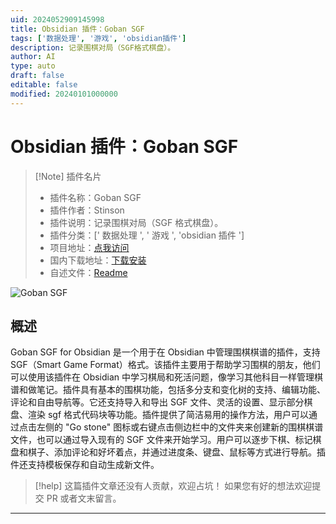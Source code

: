 ```yaml
---
uid: 2024052909145998
title: Obsidian 插件：Goban SGF
tags: ['数据处理', '游戏', 'obsidian插件']
description: 记录围棋对局（SGF格式棋盘）。
author: AI
type: auto
draft: false
editable: false
modified: 20240101000000
---
```


# Obsidian 插件：Goban SGF

> [!Note] 插件名片
> - 插件名称：Goban SGF
> - 插件作者：Stinson
> - 插件说明：记录围棋对局（SGF 格式棋盘）。
> - 插件分类：[' 数据处理 ', ' 游戏 ', 'obsidian 插件 ']
> - 项目地址：[点我访问](https://github.com/StinsonZhao/obsidian-plugin-goban-sgf)
> - 国内下载地址：[下载安装](https://pkmer.cn/products/plugin/pluginMarket/?goban-sgf)
> - 自述文件：[Readme](https://ghproxy.net/https://raw.githubusercontent.com/StinsonZhao/obsidian-plugin-goban-sgf/main/README.md)

![Goban SGF](https://cdn.pkmer.cn/covers/goban-sgf.jpeg!pkmer)

## 概述

Goban SGF for Obsidian 是一个用于在 Obsidian 中管理围棋棋谱的插件，支持 SGF（Smart Game Format）格式。该插件主要用于帮助学习围棋的朋友，他们可以使用该插件在 Obsidian 中学习棋局和死活问题，像学习其他科目一样管理棋谱和做笔记。插件具有基本的围棋功能，包括多分支和变化树的支持、编辑功能、评论和自由导航等。它还支持导入和导出 SGF 文件、灵活的设置、显示部分棋盘、渲染 sgf 格式代码块等功能。插件提供了简洁易用的操作方法，用户可以通过点击左侧的 "Go stone" 图标或右键点击侧边栏中的文件夹来创建新的围棋棋谱文件，也可以通过导入现有的 SGF 文件来开始学习。用户可以逐步下棋、标记棋盘和棋子、添加评论和好坏着点，并通过进度条、键盘、鼠标等方式进行导航。插件还支持模板保存和自动生成新文件。

> [!help]
> 这篇插件文章还没有人贡献，欢迎占坑！
> 如果您有好的想法欢迎提交 PR 或者文末留言。

---



